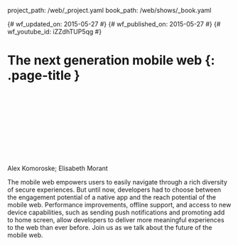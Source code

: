 project_path: /web/_project.yaml
book_path: /web/shows/_book.yaml

{# wf_updated_on: 2015-05-27 #}
{# wf_published_on: 2015-05-27 #}
{# wf_youtube_id: iZZdhTUP5qg #}

# The next generation mobile web {: .page-title }


<div class="video-wrapper">
  <iframe class="devsite-embedded-youtube-video" data-video-id="iZZdhTUP5qg"
          data-autohide="1" data-showinfo="0" frameborder="0" allowfullscreen>
  </iframe>
</div>


Alex Komoroske; Elisabeth Morant

The mobile web empowers users to easily navigate through a rich diversity of secure experiences. But until now, 
developers had to choose between the engagement potential of a native app and the reach potential of the mobile 
web. Performance improvements, offline support, and access to new device capabilities, such as sending push 
notifications and promoting add to home screen, allow developers to deliver more meaningful experiences to 
the web than ever before. Join us as we talk about the future of the mobile web.
